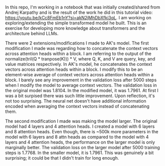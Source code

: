 In this repo, I'm working in a notebook that was initially created/shared from Andrej Karpathy and is the result of the work he did in this tutorial video: https://youtu.be/kCc8FmEb1nY?si=akN2jMhDbXfki3qL. I am working on exploring/extending the simple transformed model he built. This is an exercise for developing more knowledge about transformers and the architecture behind LLMs.


There were 2 extensions/modifications I made to AK's model. The first modification I made was regarding how to concatenate the context vectors across attention heads within a block. I am referring to the output of the normalize(tril(Q * tranpose(K))) * V, where Q, K, and V are query, key, and value matrices respectively. In AK's model, he concatenates the context vectors across attention heads within a block. I modify this to be an element-wise average of context vectors across attention heads within a block. I barely see any improvement in the validation loss after 5000 steps when I modify the model to average context vectors. The validation loss in the original model was 1.8104. In the modified model, it was 1.7961. At first I was a bit surpised there was such little improvement. Upon reflection, it's not too surprising. The neural net doesn't have additional information encoded when averaging the context vectors instead of concatenating them. 

The second modification I made was making the model larger. The original model had 4 layers and 4 attention heads. I created a model with 6 layers and 8 attention heads. Even though, there is ~500k more parameters in the model with 6 layers and 8 attn heads as compared to the model with 4 layers and 4 attention heads, the performance on the larger model is only marginally better. The validation loss on the larger model after 5000 training steps is 1.7768. In the smaller model, it is 1.7961. This was genuinely a bit surprising; it could be that I didn't train for long enough.
